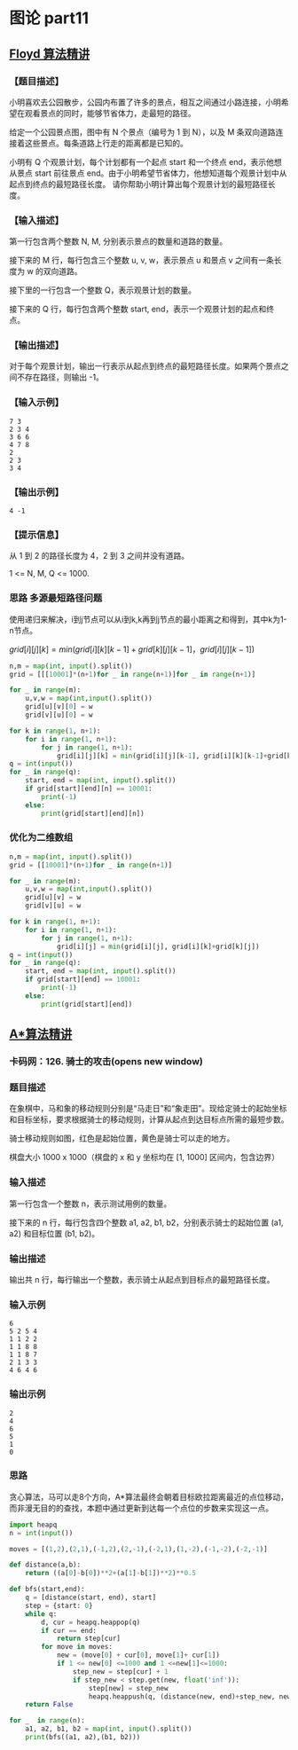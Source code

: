 # 图论 part11

## [Floyd 算法精讲](https://www.programmercarl.com/kamacoder/0097.%E5%B0%8F%E6%98%8E%E9%80%9B%E5%85%AC%E5%9B%AD.html)

### 【题目描述】

小明喜欢去公园散步，公园内布置了许多的景点，相互之间通过小路连接，小明希望在观看景点的同时，能够节省体力，走最短的路径。

给定一个公园景点图，图中有 N 个景点（编号为 1 到 N），以及 M 条双向道路连接着这些景点。每条道路上行走的距离都是已知的。

小明有 Q 个观景计划，每个计划都有一个起点 start 和一个终点 end，表示他想从景点 start 前往景点 end。由于小明希望节省体力，他想知道每个观景计划中从起点到终点的最短路径长度。 请你帮助小明计算出每个观景计划的最短路径长度。

### 【输入描述】

第一行包含两个整数 N, M, 分别表示景点的数量和道路的数量。

接下来的 M 行，每行包含三个整数 u, v, w，表示景点 u 和景点 v 之间有一条长度为 w 的双向道路。

接下里的一行包含一个整数 Q，表示观景计划的数量。

接下来的 Q 行，每行包含两个整数 start, end，表示一个观景计划的起点和终点。

### 【输出描述】

对于每个观景计划，输出一行表示从起点到终点的最短路径长度。如果两个景点之间不存在路径，则输出 -1。

### 【输入示例】
```
7 3
2 3 4
3 6 6
4 7 8
2
2 3
3 4
```
### 【输出示例】
```
4 -1
```
### 【提示信息】

从 1 到 2 的路径长度为 4，2 到 3 之间并没有道路。

1 <= N, M, Q <= 1000.

### 思路 多源最短路径问题
使用递归来解决，i到j节点可以从i到k,k再到j节点的最小距离之和得到，其中k为1-n节点。   

$grid[i][j][k] = min(grid[i][k][k - 1] + grid[k][j][k - 1]， grid[i][j][k - 1])$

```python
n,m = map(int, input().split())
grid = [[[10001]*(n+1)for _ in range(n+1)]for _ in range(n+1)]

for _ in range(m):
    u,v,w = map(int,input().split())
    grid[u][v][0] = w
    grid[v][u][0] = w

for k in range(1, n+1):
    for i in range(1, n+1):
        for j in range(1, n+1):
            grid[i][j][k] = min(grid[i][j][k-1], grid[i][k][k-1]+grid[k][j][k-1])
q = int(input())
for _ in range(q):
    start, end = map(int, input().split())
    if grid[start][end][n] == 10001:
        print(-1)
    else:
        print(grid[start][end][n])
```

### 优化为二维数组

```python
n,m = map(int, input().split())
grid = [[10001]*(n+1)for _ in range(n+1)]

for _ in range(m):
    u,v,w = map(int,input().split())
    grid[u][v] = w
    grid[v][u] = w

for k in range(1, n+1):
    for i in range(1, n+1):
        for j in range(1, n+1):
            grid[i][j] = min(grid[i][j], grid[i][k]+grid[k][j])
q = int(input())
for _ in range(q):
    start, end = map(int, input().split())
    if grid[start][end] == 10001:
        print(-1)
    else:
        print(grid[start][end])
```
## [A*算法精讲](https://www.programmercarl.com/kamacoder/0126.%E9%AA%91%E5%A3%AB%E7%9A%84%E6%94%BB%E5%87%BBastar.html)

### 卡码网：126. 骑士的攻击(opens new window)

### 题目描述

在象棋中，马和象的移动规则分别是“马走日”和“象走田”。现给定骑士的起始坐标和目标坐标，要求根据骑士的移动规则，计算从起点到达目标点所需的最短步数。

骑士移动规则如图，红色是起始位置，黄色是骑士可以走的地方。



棋盘大小 1000 x 1000（棋盘的 x 和 y 坐标均在 [1, 1000] 区间内，包含边界）

### 输入描述

第一行包含一个整数 n，表示测试用例的数量。

接下来的 n 行，每行包含四个整数 a1, a2, b1, b2，分别表示骑士的起始位置 (a1, a2) 和目标位置 (b1, b2)。

### 输出描述

输出共 n 行，每行输出一个整数，表示骑士从起点到目标点的最短路径长度。

### 输入示例
```
6
5 2 5 4
1 1 2 2
1 1 8 8
1 1 8 7
2 1 3 3
4 6 4 6
```
### 输出示例
```
2
4
6
5
1
0
```

### 思路

贪心算法，马可以走8个方向，A*算法最终会朝着目标欧拉距离最近的点位移动，而非漫无目的的查找，本题中通过更新到达每一个点位的步数来实现这一点。


```python
import heapq
n = int(input())

moves = [(1,2),(2,1),(-1,2),(2,-1),(-2,1),(1,-2),(-1,-2),(-2,-1)]

def distance(a,b):
    return ((a[0]-b[0])**2+(a[1]-b[1])**2)**0.5

def bfs(start,end):
    q = [distance(start, end), start]
    step = {start: 0}
    while q:
        d, cur = heapq.heappop(q)
        if cur == end:
            return step[cur]
        for move in moves:
            new = (move[0] + cur[0], move[1]+ cur[1])
            if 1 <= new[0] <=1000 and 1 <=new[1]<=1000:
                step_new = step[cur] + 1
                if step_new < step.get(new, float('inf')):
                    step[new] = step_new
                    heapq.heappush(q, (distance(new, end)+step_new, new))
    return False

for _  in range(n):
    a1, a2, b1, b2 = map(int, input().split())
    print(bfs((a1, a2),(b1, b2)))

```
